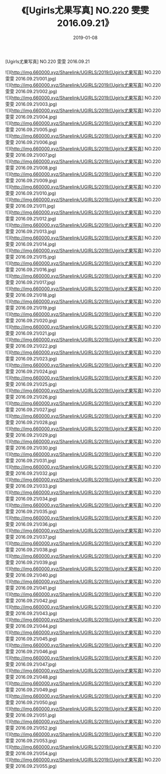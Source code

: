 ﻿---
layout: post
title:  《[Ugirls尤果写真] NO.220 雯雯 2016.09.21》
date:   2019-01-08
img: http://img.660000.xyz/Sharelink/UGIRLS/2019/[Ugirls尤果写真] NO.220 雯雯 2016.09.21/000.jpg
categories: [美女, 清纯, 唯美]
---

[Ugirls尤果写真] NO.220 雯雯 2016.09.21

 ![](http://img.660000.xyz/Sharelink/UGIRLS/2019/[Ugirls尤果写真] NO.220 雯雯 2016.09.21/001.jpg) <br>![](http://img.660000.xyz/Sharelink/UGIRLS/2019/[Ugirls尤果写真] NO.220 雯雯 2016.09.21/002.jpg) <br>![](http://img.660000.xyz/Sharelink/UGIRLS/2019/[Ugirls尤果写真] NO.220 雯雯 2016.09.21/003.jpg) <br>![](http://img.660000.xyz/Sharelink/UGIRLS/2019/[Ugirls尤果写真] NO.220 雯雯 2016.09.21/004.jpg) <br>![](http://img.660000.xyz/Sharelink/UGIRLS/2019/[Ugirls尤果写真] NO.220 雯雯 2016.09.21/005.jpg) <br>![](http://img.660000.xyz/Sharelink/UGIRLS/2019/[Ugirls尤果写真] NO.220 雯雯 2016.09.21/006.jpg) <br>![](http://img.660000.xyz/Sharelink/UGIRLS/2019/[Ugirls尤果写真] NO.220 雯雯 2016.09.21/007.jpg) <br>![](http://img.660000.xyz/Sharelink/UGIRLS/2019/[Ugirls尤果写真] NO.220 雯雯 2016.09.21/008.jpg) <br>![](http://img.660000.xyz/Sharelink/UGIRLS/2019/[Ugirls尤果写真] NO.220 雯雯 2016.09.21/009.jpg) <br>![](http://img.660000.xyz/Sharelink/UGIRLS/2019/[Ugirls尤果写真] NO.220 雯雯 2016.09.21/010.jpg) <br>![](http://img.660000.xyz/Sharelink/UGIRLS/2019/[Ugirls尤果写真] NO.220 雯雯 2016.09.21/011.jpg) <br>![](http://img.660000.xyz/Sharelink/UGIRLS/2019/[Ugirls尤果写真] NO.220 雯雯 2016.09.21/012.jpg) <br>![](http://img.660000.xyz/Sharelink/UGIRLS/2019/[Ugirls尤果写真] NO.220 雯雯 2016.09.21/013.jpg) <br>![](http://img.660000.xyz/Sharelink/UGIRLS/2019/[Ugirls尤果写真] NO.220 雯雯 2016.09.21/014.jpg) <br>![](http://img.660000.xyz/Sharelink/UGIRLS/2019/[Ugirls尤果写真] NO.220 雯雯 2016.09.21/015.jpg) <br>![](http://img.660000.xyz/Sharelink/UGIRLS/2019/[Ugirls尤果写真] NO.220 雯雯 2016.09.21/016.jpg) <br>![](http://img.660000.xyz/Sharelink/UGIRLS/2019/[Ugirls尤果写真] NO.220 雯雯 2016.09.21/017.jpg) <br>![](http://img.660000.xyz/Sharelink/UGIRLS/2019/[Ugirls尤果写真] NO.220 雯雯 2016.09.21/018.jpg) <br>![](http://img.660000.xyz/Sharelink/UGIRLS/2019/[Ugirls尤果写真] NO.220 雯雯 2016.09.21/019.jpg) <br>![](http://img.660000.xyz/Sharelink/UGIRLS/2019/[Ugirls尤果写真] NO.220 雯雯 2016.09.21/020.jpg) <br>![](http://img.660000.xyz/Sharelink/UGIRLS/2019/[Ugirls尤果写真] NO.220 雯雯 2016.09.21/021.jpg) <br>![](http://img.660000.xyz/Sharelink/UGIRLS/2019/[Ugirls尤果写真] NO.220 雯雯 2016.09.21/022.jpg) <br>![](http://img.660000.xyz/Sharelink/UGIRLS/2019/[Ugirls尤果写真] NO.220 雯雯 2016.09.21/023.jpg) <br>![](http://img.660000.xyz/Sharelink/UGIRLS/2019/[Ugirls尤果写真] NO.220 雯雯 2016.09.21/024.jpg) <br>![](http://img.660000.xyz/Sharelink/UGIRLS/2019/[Ugirls尤果写真] NO.220 雯雯 2016.09.21/025.jpg) <br>![](http://img.660000.xyz/Sharelink/UGIRLS/2019/[Ugirls尤果写真] NO.220 雯雯 2016.09.21/026.jpg) <br>![](http://img.660000.xyz/Sharelink/UGIRLS/2019/[Ugirls尤果写真] NO.220 雯雯 2016.09.21/027.jpg) <br>![](http://img.660000.xyz/Sharelink/UGIRLS/2019/[Ugirls尤果写真] NO.220 雯雯 2016.09.21/028.jpg) <br>![](http://img.660000.xyz/Sharelink/UGIRLS/2019/[Ugirls尤果写真] NO.220 雯雯 2016.09.21/029.jpg) <br>![](http://img.660000.xyz/Sharelink/UGIRLS/2019/[Ugirls尤果写真] NO.220 雯雯 2016.09.21/030.jpg) <br>![](http://img.660000.xyz/Sharelink/UGIRLS/2019/[Ugirls尤果写真] NO.220 雯雯 2016.09.21/031.jpg) <br>![](http://img.660000.xyz/Sharelink/UGIRLS/2019/[Ugirls尤果写真] NO.220 雯雯 2016.09.21/032.jpg) <br>![](http://img.660000.xyz/Sharelink/UGIRLS/2019/[Ugirls尤果写真] NO.220 雯雯 2016.09.21/033.jpg) <br>![](http://img.660000.xyz/Sharelink/UGIRLS/2019/[Ugirls尤果写真] NO.220 雯雯 2016.09.21/034.jpg) <br>![](http://img.660000.xyz/Sharelink/UGIRLS/2019/[Ugirls尤果写真] NO.220 雯雯 2016.09.21/035.jpg) <br>![](http://img.660000.xyz/Sharelink/UGIRLS/2019/[Ugirls尤果写真] NO.220 雯雯 2016.09.21/036.jpg) <br>![](http://img.660000.xyz/Sharelink/UGIRLS/2019/[Ugirls尤果写真] NO.220 雯雯 2016.09.21/037.jpg) <br>![](http://img.660000.xyz/Sharelink/UGIRLS/2019/[Ugirls尤果写真] NO.220 雯雯 2016.09.21/038.jpg) <br>![](http://img.660000.xyz/Sharelink/UGIRLS/2019/[Ugirls尤果写真] NO.220 雯雯 2016.09.21/039.jpg) <br>![](http://img.660000.xyz/Sharelink/UGIRLS/2019/[Ugirls尤果写真] NO.220 雯雯 2016.09.21/040.jpg) <br>![](http://img.660000.xyz/Sharelink/UGIRLS/2019/[Ugirls尤果写真] NO.220 雯雯 2016.09.21/041.jpg) <br>![](http://img.660000.xyz/Sharelink/UGIRLS/2019/[Ugirls尤果写真] NO.220 雯雯 2016.09.21/042.jpg) <br>![](http://img.660000.xyz/Sharelink/UGIRLS/2019/[Ugirls尤果写真] NO.220 雯雯 2016.09.21/043.jpg) <br>![](http://img.660000.xyz/Sharelink/UGIRLS/2019/[Ugirls尤果写真] NO.220 雯雯 2016.09.21/044.jpg) <br>![](http://img.660000.xyz/Sharelink/UGIRLS/2019/[Ugirls尤果写真] NO.220 雯雯 2016.09.21/045.jpg) <br>![](http://img.660000.xyz/Sharelink/UGIRLS/2019/[Ugirls尤果写真] NO.220 雯雯 2016.09.21/046.jpg) <br>![](http://img.660000.xyz/Sharelink/UGIRLS/2019/[Ugirls尤果写真] NO.220 雯雯 2016.09.21/047.jpg) <br>![](http://img.660000.xyz/Sharelink/UGIRLS/2019/[Ugirls尤果写真] NO.220 雯雯 2016.09.21/048.jpg) <br>![](http://img.660000.xyz/Sharelink/UGIRLS/2019/[Ugirls尤果写真] NO.220 雯雯 2016.09.21/049.jpg) <br>![](http://img.660000.xyz/Sharelink/UGIRLS/2019/[Ugirls尤果写真] NO.220 雯雯 2016.09.21/050.jpg) <br>![](http://img.660000.xyz/Sharelink/UGIRLS/2019/[Ugirls尤果写真] NO.220 雯雯 2016.09.21/051.jpg) <br>![](http://img.660000.xyz/Sharelink/UGIRLS/2019/[Ugirls尤果写真] NO.220 雯雯 2016.09.21/052.jpg) <br>![](http://img.660000.xyz/Sharelink/UGIRLS/2019/[Ugirls尤果写真] NO.220 雯雯 2016.09.21/053.jpg) <br>![](http://img.660000.xyz/Sharelink/UGIRLS/2019/[Ugirls尤果写真] NO.220 雯雯 2016.09.21/054.jpg) <br>![](http://img.660000.xyz/Sharelink/UGIRLS/2019/[Ugirls尤果写真] NO.220 雯雯 2016.09.21/055.jpg) <br>